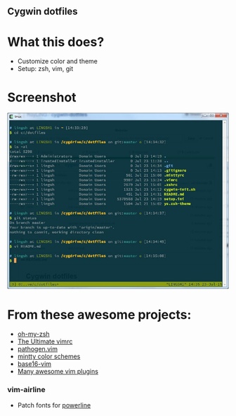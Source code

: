 Cygwin dotfiles
---
# What this does?
- Customize color and theme
- Setup: zsh, vim, git

# Screenshot
![Screenshot](./screenshot.jpg?raw=true)

# From these awesome projects:
- [oh-my-zsh](https://github.com/robbyrussell/oh-my-zsh)
- [The Ultimate vimrc](https://github.com/amix/vimrc)
- [pathogen.vim](https://github.com/tpope/vim-pathogen)
- [mintty color schemes](https://github.com/oumu/mintty-color-schemes)
- [base16-vim](https://github.com/chriskempson/base16-vim)
- [Many awesome vim plugins](http://vimawesome.com/)
### vim-airline
- Patch fonts for [powerline](https://github.com/powerline/fonts)
